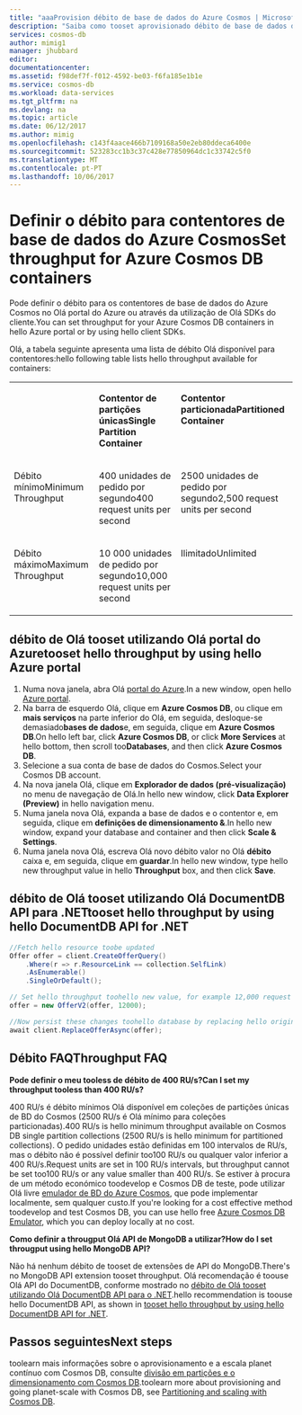 ```yaml
---
title: "aaaProvision débito de base de dados do Azure Cosmos | Microsoft Docs"
description: "Saiba como tooset aprovisionado débito de base de dados do Azure Cosmos containsers, coleções, gráficos e tabelas."
services: cosmos-db
author: mimig1
manager: jhubbard
editor: 
documentationcenter: 
ms.assetid: f98def7f-f012-4592-be03-f6fa185e1b1e
ms.service: cosmos-db
ms.workload: data-services
ms.tgt_pltfrm: na
ms.devlang: na
ms.topic: article
ms.date: 06/12/2017
ms.author: mimig
ms.openlocfilehash: c143f4aace466b7109168a50e2eb80ddeca6400e
ms.sourcegitcommit: 523283cc1b3c37c428e77850964dc1c33742c5f0
ms.translationtype: MT
ms.contentlocale: pt-PT
ms.lasthandoff: 10/06/2017
---
```

# <a name="set-throughput-for-azure-cosmos-db-containers"></a><span data-ttu-id="e22f6-103">Definir o débito para contentores de base de dados do Azure Cosmos</span><span class="sxs-lookup"><span data-stu-id="e22f6-103">Set throughput for Azure Cosmos DB containers</span></span>

<span data-ttu-id="e22f6-104">Pode definir o débito para os contentores de base de dados do Azure Cosmos no Olá portal do Azure ou através da utilização de Olá SDKs do cliente.</span><span class="sxs-lookup"><span data-stu-id="e22f6-104">You can set throughput for your Azure Cosmos DB containers in hello Azure portal or by using hello client SDKs.</span></span> 

<span data-ttu-id="e22f6-105">Olá, a tabela seguinte apresenta uma lista de débito Olá disponível para contentores:</span><span class="sxs-lookup"><span data-stu-id="e22f6-105">hello following table lists hello throughput available for containers:</span></span>

<table border="0" cellspacing="0" cellpadding="0">
    <tbody>
        <tr>
            <td valign="top"><p></p></td>
            <td valign="top"><p><span data-ttu-id="e22f6-106"><strong>Contentor de partições únicas</strong></span><span class="sxs-lookup"><span data-stu-id="e22f6-106"><strong>Single Partition Container</strong></span></span></p></td>
            <td valign="top"><p><span data-ttu-id="e22f6-107"><strong>Contentor particionada</strong></span><span class="sxs-lookup"><span data-stu-id="e22f6-107"><strong>Partitioned Container</strong></span></span></p></td>
        </tr>
        <tr>
            <td valign="top"><p><span data-ttu-id="e22f6-108">Débito mínimo</span><span class="sxs-lookup"><span data-stu-id="e22f6-108">Minimum Throughput</span></span></p></td>
            <td valign="top"><p><span data-ttu-id="e22f6-109">400 unidades de pedido por segundo</span><span class="sxs-lookup"><span data-stu-id="e22f6-109">400 request units per second</span></span></p></td>
            <td valign="top"><p><span data-ttu-id="e22f6-110">2500 unidades de pedido por segundo</span><span class="sxs-lookup"><span data-stu-id="e22f6-110">2,500 request units per second</span></span></p></td>
        </tr>
        <tr>
            <td valign="top"><p><span data-ttu-id="e22f6-111">Débito máximo</span><span class="sxs-lookup"><span data-stu-id="e22f6-111">Maximum Throughput</span></span></p></td>
            <td valign="top"><p><span data-ttu-id="e22f6-112">10 000 unidades de pedido por segundo</span><span class="sxs-lookup"><span data-stu-id="e22f6-112">10,000 request units per second</span></span></p></td>
            <td valign="top"><p><span data-ttu-id="e22f6-113">Ilimitado</span><span class="sxs-lookup"><span data-stu-id="e22f6-113">Unlimited</span></span></p></td>
        </tr>
    </tbody>
</table>

## <a name="tooset-hello-throughput-by-using-hello-azure-portal"></a><span data-ttu-id="e22f6-114">débito de Olá tooset utilizando Olá portal do Azure</span><span class="sxs-lookup"><span data-stu-id="e22f6-114">tooset hello throughput by using hello Azure portal</span></span>

1. <span data-ttu-id="e22f6-115">Numa nova janela, abra Olá [portal do Azure](https://portal.azure.com).</span><span class="sxs-lookup"><span data-stu-id="e22f6-115">In a new window, open hello [Azure portal](https://portal.azure.com).</span></span>
2. <span data-ttu-id="e22f6-116">Na barra de esquerdo Olá, clique em **Azure Cosmos DB**, ou clique em **mais serviços** na parte inferior do Olá, em seguida, desloque-se demasiado**bases de dados**e, em seguida, clique em **Azure Cosmos DB**.</span><span class="sxs-lookup"><span data-stu-id="e22f6-116">On hello left bar, click **Azure Cosmos DB**, or click **More Services** at hello bottom, then scroll too**Databases**, and then click **Azure Cosmos DB**.</span></span>
3. <span data-ttu-id="e22f6-117">Selecione a sua conta de base de dados do Cosmos.</span><span class="sxs-lookup"><span data-stu-id="e22f6-117">Select your Cosmos DB account.</span></span>
4. <span data-ttu-id="e22f6-118">Na nova janela Olá, clique em **Explorador de dados (pré-visualização)** no menu de navegação de Olá.</span><span class="sxs-lookup"><span data-stu-id="e22f6-118">In hello new window, click **Data Explorer (Preview)** in hello navigation menu.</span></span>
5. <span data-ttu-id="e22f6-119">Numa janela nova Olá, expanda a base de dados e o contentor e, em seguida, clique em **definições de dimensionamento &**.</span><span class="sxs-lookup"><span data-stu-id="e22f6-119">In hello new window, expand your database and container and then click **Scale & Settings**.</span></span>
6. <span data-ttu-id="e22f6-120">Numa janela nova Olá, escreva Olá novo débito valor no Olá **débito** caixa e, em seguida, clique em **guardar**.</span><span class="sxs-lookup"><span data-stu-id="e22f6-120">In hello new window, type hello new throughput value in hello **Throughput** box, and then click **Save**.</span></span>

<a id="set-throughput-sdk"></a>

## <a name="tooset-hello-throughput-by-using-hello-documentdb-api-for-net"></a><span data-ttu-id="e22f6-121">débito de Olá tooset utilizando Olá DocumentDB API para .NET</span><span class="sxs-lookup"><span data-stu-id="e22f6-121">tooset hello throughput by using hello DocumentDB API for .NET</span></span>

```C#
//Fetch hello resource toobe updated
Offer offer = client.CreateOfferQuery()
    .Where(r => r.ResourceLink == collection.SelfLink)    
    .AsEnumerable()
    .SingleOrDefault();

// Set hello throughput toohello new value, for example 12,000 request units per second
offer = new OfferV2(offer, 12000);

//Now persist these changes toohello database by replacing hello original resource
await client.ReplaceOfferAsync(offer);
```

## <a name="throughput-faq"></a><span data-ttu-id="e22f6-122">Débito FAQ</span><span class="sxs-lookup"><span data-stu-id="e22f6-122">Throughput FAQ</span></span>

<span data-ttu-id="e22f6-123">**Pode definir o meu tooless de débito de 400 RU/s?**</span><span class="sxs-lookup"><span data-stu-id="e22f6-123">**Can I set my throughput tooless than 400 RU/s?**</span></span>

<span data-ttu-id="e22f6-124">400 RU/s é débito mínimos Olá disponível em coleções de partições únicas de BD do Cosmos (2500 RU/s é Olá mínimo para coleções particionadas).</span><span class="sxs-lookup"><span data-stu-id="e22f6-124">400 RU/s is hello minimum throughput available on Cosmos DB single partition collections (2500 RU/s is hello minimum for partitioned collections).</span></span> <span data-ttu-id="e22f6-125">O pedido unidades estão definidas em 100 intervalos de RU/s, mas o débito não é possível definir too100 RU/s ou qualquer valor inferior a 400 RU/s.</span><span class="sxs-lookup"><span data-stu-id="e22f6-125">Request units are set in 100 RU/s intervals, but throughput cannot be set too100 RU/s or any value smaller than 400 RU/s.</span></span> <span data-ttu-id="e22f6-126">Se estiver à procura de um método económico toodevelop e Cosmos DB de teste, pode utilizar Olá livre [emulador de BD do Azure Cosmos](local-emulator.md), que pode implementar localmente, sem qualquer custo.</span><span class="sxs-lookup"><span data-stu-id="e22f6-126">If you're looking for a cost effective method toodevelop and test Cosmos DB, you can use hello free [Azure Cosmos DB Emulator](local-emulator.md), which you can deploy locally at no cost.</span></span> 

<span data-ttu-id="e22f6-127">**Como definir a througput Olá API de MongoDB a utilizar?**</span><span class="sxs-lookup"><span data-stu-id="e22f6-127">**How do I set througput using hello MongoDB API?**</span></span>

<span data-ttu-id="e22f6-128">Não há nenhum débito de tooset de extensões de API do MongoDB.</span><span class="sxs-lookup"><span data-stu-id="e22f6-128">There's no MongoDB API extension tooset throughput.</span></span> <span data-ttu-id="e22f6-129">Olá recomendação é toouse Olá API do DocumentDB, conforme mostrado no [débito de Olá tooset utilizando Olá DocumentDB API para o .NET](#set-throughput-sdk).</span><span class="sxs-lookup"><span data-stu-id="e22f6-129">hello recommendation is toouse hello DocumentDB API, as shown in [tooset hello throughput by using hello DocumentDB API for .NET](#set-throughput-sdk).</span></span>

## <a name="next-steps"></a><span data-ttu-id="e22f6-130">Passos seguintes</span><span class="sxs-lookup"><span data-stu-id="e22f6-130">Next steps</span></span>

<span data-ttu-id="e22f6-131">toolearn mais informações sobre o aprovisionamento e a escala planet contínuo com Cosmos DB, consulte [divisão em partições e o dimensionamento com Cosmos DB](partition-data.md).</span><span class="sxs-lookup"><span data-stu-id="e22f6-131">toolearn more about provisioning and going planet-scale with Cosmos DB, see [Partitioning and scaling with Cosmos DB](partition-data.md).</span></span>
